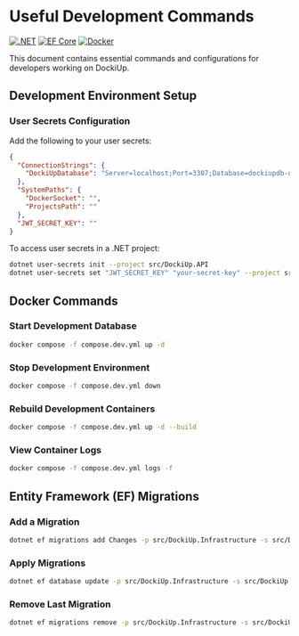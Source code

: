 # Useful Development Commands

[![.NET](https://img.shields.io/badge/.NET-9.0-purple.svg)](https://dotnet.microsoft.com/)
[![EF Core](https://img.shields.io/badge/EF_Core-9.0-blue.svg)](https://docs.microsoft.com/en-us/ef/core/)
[![Docker](https://img.shields.io/badge/docker-required-blue.svg)](https://www.docker.com/)

This document contains essential commands and configurations for developers working on DockiUp.

## Development Environment Setup

### User Secrets Configuration

Add the following to your user secrets:

```json
{
  "ConnectionStrings": {
    "DockiUpDatabase": "Server=localhost;Port=3307;Database=dockiupdb-dev;User=root;Password=devPassword;"
  },
  "SystemPaths": {
    "DockerSocket": "",
    "ProjectsPath": ""
  },
  "JWT_SECRET_KEY": ""
}
```

To access user secrets in a .NET project:

```sh
dotnet user-secrets init --project src/DockiUp.API
dotnet user-secrets set "JWT_SECRET_KEY" "your-secret-key" --project src/DockiUp.API
```

## Docker Commands

### Start Development Database

```sh
docker compose -f compose.dev.yml up -d
```

### Stop Development Environment

```sh
docker compose -f compose.dev.yml down
```

### Rebuild Development Containers

```sh
docker compose -f compose.dev.yml up -d --build
```

### View Container Logs

```sh
docker compose -f compose.dev.yml logs -f
```

## Entity Framework (EF) Migrations

### Add a Migration

```sh
dotnet ef migrations add Changes -p src/DockiUp.Infrastructure -s src/DockiUp.API -o Migrations
```

### Apply Migrations

```sh
dotnet ef database update -p src/DockiUp.Infrastructure -s src/DockiUp.API
```

### Remove Last Migration

```sh
dotnet ef migrations remove -p src/DockiUp.Infrastructure -s src/DockiUp.API
```
